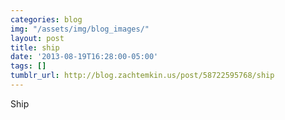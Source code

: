 ```yaml
---
categories: blog
img: "/assets/img/blog_images/" 
layout: post
title: ship
date: '2013-08-19T16:28:00-05:00'
tags: []
tumblr_url: http://blog.zachtemkin.us/post/58722595768/ship
---
```

Ship
